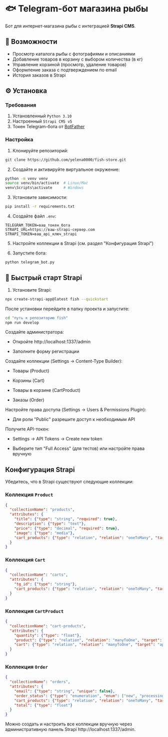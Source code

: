 # 🐟 Telegram-бот магазина рыбы

Бот для интернет-магазина рыбы с интеграцией **Strapi CMS**.

## 📌 Возможности

- Просмотр каталога рыбы с фотографиями и описаниями
- Добавление товаров в корзину с выбором количества (в кг)
- Управление корзиной (просмотр, удаление товаров)
- Оформление заказа с подтверждением по email
- История заказов в Strapi


## ⚙️ Установка

### Требования

1. Установленный `Python 3.10`
2. Настроенный `Strapi CMS v5`
3. Токен Telegram-бота от [BotFather](https://telegram.me/BotFather)

### Настройка

1. Клонируйте репозиторий:
```bash
git clone https://github.com/yelena0000/fish-store.git
```
2. Создайте и активируйте виртуальное окружение:

```bash
python -m venv venv
source venv/bin/activate  # Linux/Mac
venv\Scripts\activate     # Windows
```
3. Установите зависимости:

```bash
pip install -r requirements.txt
```
4. Создайте файл `.env`:

```env
TELEGRAM_TOKEN=ваш_токен_бота
STRAPI_URL=https://ваш-strapi-сервер.com
STRAPI_TOKEN=ваш_api_ключ_strapi
```
5. Настройте коллекции в Strapi (см. раздел "Конфигурация Strapi")


6. Запустите бота:
```bash
python telegram_bot.py
```


## 🚀 Быстрый старт Strapi

1. Установите Strapi:
```bash
npx create-strapi-app@latest fish --quickstart
````
После установки перейдите в папку проекта и запустите:

```bash
cd "путь к репозиторию fish"
npm run develop
````
Создайте администратора:

- Откройте http://localhost:1337/admin

- Заполните форму регистрации

Создайте коллекции (Settings → Content-Type Builder):

- Товары (Product)

- Корзины (Cart)

- Товары в корзине (CartProduct)

- Заказы (Order)

Настройте права доступа (Settings → Users & Permissions Plugin):

- Для роли "Public" разрешите доступ к необходимым API

Получите API-токен:

- Settings → API Tokens → Create new token

- Выберите тип "Full Access" (для тестов) или настройте права вручную

## Конфигурация Strapi
Убедитесь, что в Strapi существуют следующие коллекции:

### Коллекция `Product`
```json
{
  "collectionName": "products",
  "attributes": {
    "title": {"type": "string", "required": true},
    "description": {"type": "text"},
    "price": {"type": "decimal", "required": true},
    "image": {"type": "media"},
    "cart_products": {"type": "relation", "relation": "oneToMany", "target": "api::cart-product.cart-product"}
  }
}
```
### Коллекция `Cart`
```json
{
  "collectionName": "carts",
  "attributes": {
    "tg_id": {"type": "string"},
    "cart_products": {"type": "relation", "relation": "oneToMany", "target": "api::cart-product.cart-product"}
  }
}
```
### Коллекция `CartProduct`
```json
{
  "collectionName": "cart-products",
  "attributes": {
    "quantity": {"type": "float"},
    "product": {"type": "relation", "relation": "manyToOne", "target": "api::product.product"},
    "cart": {"type": "relation", "relation": "manyToOne", "target": "api::cart.cart"}
  }
}
```
### Коллекция `Order`
```json
{
  "collectionName": "orders",
  "attributes": {
    "email": {"type": "string", "unique": false},
    "order_status": {"type": "enumeration", "enum": ["new", "processing", "completed", "cancelled"]},
    "cart_products": {"type": "relation", "relation": "oneToMany", "target": "api::cart-product.cart-product"},
    "total": {"type": "float"}
  }
}
```

Можно создать и настроить все коллекции вручную через административную панель Strapi http://localhost:1337/admin.





